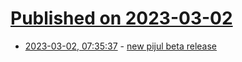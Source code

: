 # [Published on 2023-03-02](index.md)

* [2023-03-02, 07:35:37](https://lobste.rs/s/ubsusz/new_pijul_beta_release) - [new pijul beta release](https://crates.io/crates/pijul/1.0.0-beta.4)

